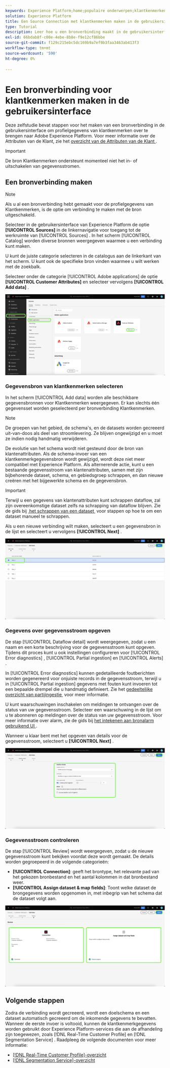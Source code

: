 ```yaml
---
keywords: Experience Platform;home;populaire onderwerpen;klantkenmerken
solution: Experience Platform
title: Een Source Connection met klantkenmerken maken in de gebruikersinterface
type: Tutorial
description: Leer hoe u een bronverbinding maakt in de gebruikersinterface om profielgegevens van klantkenmerken over te brengen naar Adobe Experience Platform.
exl-id: 66bdab8f-c00e-4ebe-8b8e-f9e12cf86bbe
source-git-commit: f129c215ebc5dc169b9a7ef9b3faa3463ab413f3
workflow-type: tm+mt
source-wordcount: '590'
ht-degree: 0%

---
```


# Een bronverbinding voor klantkenmerken maken in de gebruikersinterface

Deze zelfstudie bevat stappen voor het maken van een bronverbinding in de gebruikersinterface om profielgegevens van klantkenmerken over te brengen naar Adobe Experience Platform. Voor meer informatie over de Attributen van de Klant, zie het [&#x200B; overzicht van de Attributen van de Klant &#x200B;](https://experienceleague.adobe.com/docs/core-services/interface/customer-attributes/attributes.html?lang=nl-NL).

>[!IMPORTANT]
>
>De bron Klantkenmerken ondersteunt momenteel niet het in- of uitschakelen van gegevensstromen.

## Een bronverbinding maken

>[!NOTE]
>
>Als u al een bronverbinding hebt gemaakt voor de profielgegevens van Klantkenmerken, is de optie om verbinding te maken met de bron uitgeschakeld.

Selecteer in de gebruikersinterface van Experience Platform de optie **[!UICONTROL Sources]** in de linkernavigatie voor toegang tot de werkruimte van [!UICONTROL Sources] . In het scherm [!UICONTROL Catalog] worden diverse bronnen weergegeven waarmee u een verbinding kunt maken.

U kunt de juiste categorie selecteren in de catalogus aan de linkerkant van het scherm. U kunt ook de specifieke bron vinden waarmee u wilt werken met de zoekbalk.

Selecteer onder de categorie [!UICONTROL Adobe applications] de optie **[!UICONTROL Customer Attributes]** en selecteer vervolgens **[!UICONTROL Add data]** .

![&#x200B; catalogus &#x200B;](../../../../images/tutorials/create/customer-attributes/catalog.png)

### Gegevensbron van klantkenmerken selecteren

In het scherm [!UICONTROL Add data] worden alle beschikbare gegevensbronnen voor Klantkenmerken weergegeven. Er kan slechts één gegevensset worden geselecteerd per bronverbinding Klantkenmerken.

>[!NOTE]
>
>De groepen van het gebied, de schema&#39;s, en de datasets worden gecreeerd uit-van-doos als deel van stroomlevering. Ze blijven ongewijzigd en u moet ze indien nodig handmatig verwijderen.

De evolutie van het schema wordt niet gesteund door de bron van klantenattributen. Als de schema-invoer van een klantkenmerkgegevensbron wordt gewijzigd, wordt deze niet meer compatibel met Experience Platform. Als alternerende actie, kunt u een bestaande gegevensstroom van klantenattributen, samen met zijn bijbehorende dataset, schema, en gebiedsgroep schrappen, en dan nieuwe creëren met het bijgewerkte schema en de gegevensbron.

>[!IMPORTANT]
>
>Terwijl u een gegevens van klantenattributen kunt schrappen dataflow, zal zijn overeenkomstige dataset zelfs na schrapping van dataflow blijven. Zie de gids bij [&#x200B; het schrappen van een dataset &#x200B;](../../../../../catalog/datasets/user-guide.md) voor stappen op hoe te om een dataset manueel te schrappen.

Als u een nieuwe verbinding wilt maken, selecteert u een gegevensbron in de lijst en selecteert u vervolgens **[!UICONTROL Next]** .

![&#x200B; toe:voegen-gegevens &#x200B;](../../../../images/tutorials/create/customer-attributes/add-data.png)

### Gegevens over gegevensstroom opgeven

De stap [!UICONTROL Dataflow detail] wordt weergegeven, zodat u een naam en een korte beschrijving voor de gegevensstroom kunt opgeven. Tijdens dit proces kunt u ook instellingen configureren voor [!UICONTROL Error diagnostics] , [!UICONTROL Partial ingestion] en [!UICONTROL Alerts] .

In [!UICONTROL Error diagnostics] kunnen gedetailleerde foutberichten worden gegenereerd voor onjuiste records in de gegevensstroom, terwijl u in [!UICONTROL Partial ingestion] gegevens met fouten kunt invoeren tot een bepaalde drempel die u handmatig definieert. Zie het [&#x200B; gedeeltelijke overzicht van partijingestie &#x200B;](../../../../../ingestion/batch-ingestion/partial.md) voor meer informatie.

U kunt waarschuwingen inschakelen om meldingen te ontvangen over de status van uw gegevensstroom. Selecteer een waarschuwing in de lijst om u te abonneren op meldingen over de status van uw gegevensstroom. Voor meer informatie over alarm, zie de gids bij [&#x200B; het intekenen aan bronalarm gebruikend UI &#x200B;](../../alerts.md).

Wanneer u klaar bent met het opgeven van details voor de gegevensstroom, selecteert u **[!UICONTROL Next]** .

![&#x200B; dataflow-detail &#x200B;](../../../../images/tutorials/create/customer-attributes/dataflow-detail.png)

### Gegevensstroom controleren

De stap [!UICONTROL Review] wordt weergegeven, zodat u de nieuwe gegevensstroom kunt bekijken voordat deze wordt gemaakt. De details worden gegroepeerd in de volgende categorieën:

* **[!UICONTROL Connection]**: geeft het brontype, het relevante pad van het gekozen bronbestand en het aantal kolommen in dat bronbestand weer.
* **[!UICONTROL Assign dataset & map fields]**: Toont welke dataset de brongegevens worden opgenomen in, met inbegrip van het schema dat de dataset volgt aan.

![&#x200B; overzicht &#x200B;](../../../../images/tutorials/create/customer-attributes/review.png)

## Volgende stappen

Zodra de verbinding wordt gecreeerd, wordt een doelschema en een dataset automatisch gecreeerd om de inkomende gegevens te bevatten. Wanneer de eerste invoer is voltooid, kunnen de klantkenmerkgegevens worden gebruikt door Experience Platform-services die aan de afhandeling zijn toegewezen, zoals [!DNL Real-Time Customer Profile] en [!DNL Segmentation Service] . Raadpleeg de volgende documenten voor meer informatie:

* [[!DNL Real-Time Customer Profile]-overzicht](../../../../../profile/home.md)
* [[!DNL Segmentation Service]-overzicht](../../../../../segmentation/home.md)
